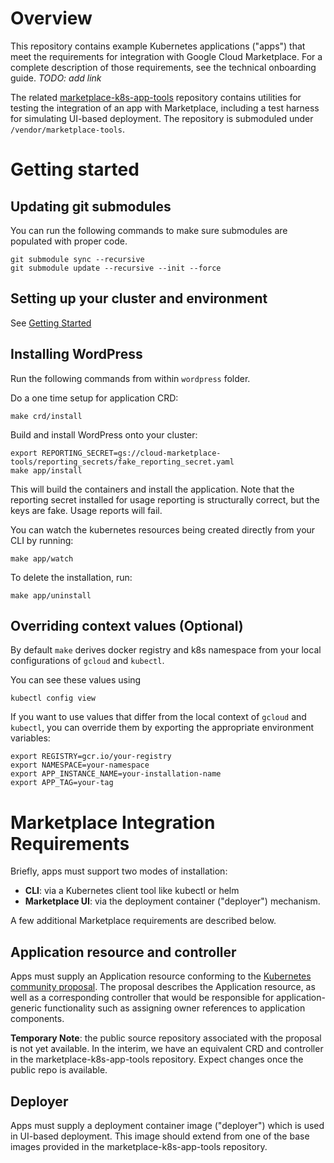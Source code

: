 # Overview

This repository contains example Kubernetes applications ("apps") that meet the
requirements for integration with Google Cloud Marketplace. For a complete
description of those requirements, see the technical onboarding guide.
*TODO: add link*

The related [marketplace-k8s-app-tools](https://github.com/GoogleCloudPlatform/marketplace-k8s-app-tools)
repository contains utilities for testing the integration of an app with
Marketplace, including a test harness for simulating UI-based deployment.
The repository is submoduled under `/vendor/marketplace-tools`.

# Getting started

## Updating git submodules

You can run the following commands to make sure submodules
are populated with proper code.

```shell
git submodule sync --recursive
git submodule update --recursive --init --force
```

## Setting up your cluster and environment

See [Getting Started](https://github.com/GoogleCloudPlatform/marketplace-k8s-app-tools/blob/master/README.md#getting-started)

## Installing WordPress

Run the following commands from within `wordpress` folder.

Do a one time setup for application CRD:

```shell
make crd/install
```

Build and install WordPress onto your cluster:

```shell
export REPORTING_SECRET=gs://cloud-marketplace-tools/reporting_secrets/fake_reporting_secret.yaml
make app/install
```

This will build the containers and install the application. Note that the
reporting secret installed for usage reporting is structurally correct, but
the keys are fake. Usage reports will fail.

You can watch the kubernetes resources being created directly
from your CLI by running:

```shell
make app/watch
```

To delete the installation, run:

```shell
make app/uninstall
```

## Overriding context values (Optional)

By default `make` derives docker registry and k8s namespace
from your local configurations of `gcloud` and `kubectl`. 

You can see these values using

```shell
kubectl config view
```

If you want to use values that differ from the local context of `gcloud` and `kubectl`,
you can override them by exporting the appropriate environment variables:

```shell
export REGISTRY=gcr.io/your-registry
export NAMESPACE=your-namespace
export APP_INSTANCE_NAME=your-installation-name
export APP_TAG=your-tag
```

# Marketplace Integration Requirements

Briefly, apps must support two modes of installation:
- **CLI**: via a Kubernetes client tool like kubectl or helm
- **Marketplace UI**: via the deployment container ("deployer") mechanism.

A few additional Marketplace requirements are described below.

## Application resource and controller

Apps must supply an Application resource conforming to the
[Kubernetes community proposal](https://github.com/kubernetes/community/pull/1629).
The proposal describes the Application resource, as well as a corresponding
controller that would be responsible for application-generic functionality such
as assigning owner references to application components.

**Temporary Note**: the public source repository associated with the proposal is
not yet available. In the interim, we have an equivalent CRD and controller in
the marketplace-k8s-app-tools repository. Expect changes once the public repo is
available.

## Deployer

Apps must supply a deployment container image ("deployer") which is used in
UI-based deployment. This image should extend from one of the base images
provided in the marketplace-k8s-app-tools repository.
